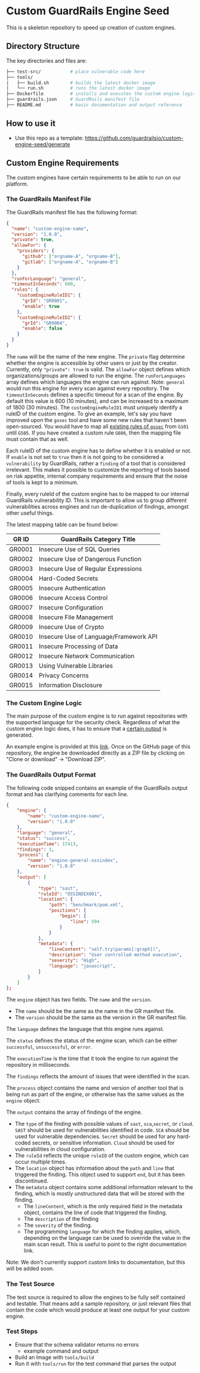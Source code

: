 # Custom GuardRails Engine Seed

This is a skeleton repository to speed up creation of custom engines.

## Directory Structure

The key directories and files are:

```bash
├── test-src/           # place vulnerable code here
├── tools/
|   ├── build.sh        # builds the latest docker image
|   └── run.sh          # runs the latest docker image
├── Dockerfile          # installs and executes the custom engine logic
├── guardrails.json     # GuardRails manifest file
├── README.md           # basic documentation and output reference
```

## How to use it

- Use this repo as a template: https://github.com/guardrailsio/custom-engine-seed/generate

## Custom Engine Requirements

The custom engines have certain requirements to be able to run on our platform.

### The GuardRails Manifest File

The GuardRails manifest file has the following format:

```json
{
  "name": "custom-engine-name",
  "version": "1.0.0",
  "private": true,
  "allowFor": {
    "providers": {
      "github": ["orgname-A", "orgname-B"],
      "gitlab": ["orgname-A", "orgname-B"]
    }
  },
  "runForLanguage": "general",
  "timeoutInSeconds": 600,
  "rules": {
    "customEngineRuleID1": {
      "grId": "GR0001",
      "enable": true
    },
    "customEngineRuleID2": {
      "grId": "GR0004",
      "enable": false
    }
  }
}
```

The `name` will be the name of the new engine.
The `private` flag determine whether the engine is accessible by other users or just by the creator.
Currently, only `"private": true` is valid.
The `allowFor` object defines which organizations/groups are allowed to run the engine.
The `runForLanguages` array defines which languages the engine can run against.
Note: `general` would run this engine for every scan against every repository.
The `timeoutInSeconds` defines a specific timeout for a scan of the engine. By default this value is 600 (10 minutes), and can be increased to a maximum of 1800 (30 minutes).
The `customEngineRuleID1` must uniquely identify a ruleID of the custom engine.
To give an example, let's say you have improved upon the `gosec` tool and have some new rules that haven't been open-sourced.
You would have to map all [existing rules of `gosec`](https://github.com/securego/gosec#available-rules) from `G101` until `G505`.
If you have created a custom rule `G606`, then the mapping file must contain that as well.

Each ruleID of the custom engine has to define whether it is enabled or not.
If `enable` is not set to `true` then it is not going to be considered a `vulnerability` by GuardRails, rather a `finding` of a tool that is considered irrelevant. This makes it possible to customize the reporting of tools based on risk appetite, internal company requirements and ensure that the noise of tools is kept to a minimum.

Finally, every ruleId of the custom engine has to be mapped to our internal GuardRails vulnerability ID.
This is important to allow us to group different vulnerabilities across engines and run de-duplication of findings, amongst other useful things.

The latest mapping table can be found below:

| GR ID  | GuardRails Category Title              |
| ------ | -------------------------------------- |
| GR0001 | Insecure Use of SQL Queries            |
| GR0002 | Insecure Use of Dangerous Function     |
| GR0003 | Insecure Use of Regular Expressions    |
| GR0004 | Hard-Coded Secrets                     |
| GR0005 | Insecure Authentication                |
| GR0006 | Insecure Access Control                |
| GR0007 | Insecure Configuration                 |
| GR0008 | Insecure File Management               |
| GR0009 | Insecure Use of Crypto                 |
| GR0010 | Insecure Use of Language/Framework API |
| GR0011 | Insecure Processing of Data            |
| GR0012 | Insecure Network Communication         |
| GR0013 | Using Vulnerable Libraries             |
| GR0014 | Privacy Concerns                       |
| GR0015 | Information Disclosure                 |

### The Custom Engine Logic

The main purpose of the custom engine is to run against repositories with the supported language for the security check.
Regardless of what the custom engine logic does, it has to ensure that a [certain output](#the-guardrails-output-format) is generated.

An example engine is provided at this [link](https://github.com/guardrailsio/detect-sensitive-artifacts). Once on the GitHub page of this repository, the engine be downloaded directly as a ZIP file by clicking on "Clone or download" -> "Download ZIP".

### The GuardRails Output Format

The following code snipped contains an example of the GuardRails output format and has clarifying comments for each line.

```json
{
    "engine": {
        "name": "custom-engine-name",
        "version": "1.0.0"
    },
    "language": "general",
    "status": "success",
    "executionTime": 17413,
    "findings": 1,
    "process": {
        "name": "engine-general-ossindex",
        "version": "1.0.0"
    },
    "output": [
        {
            "type": "sast",
            "ruleId": "OSSINDEX001",
            "location": {
                "path": "benchmark/pom.xml",
                "positions": {
                    "begin": {
                        "line": 594
                    }
                }
            },
            "metadata": {
                "lineContent": "self.try(params[:graph])",
                "description": "User controlled method execution",
                "severity": "High",
                "language": "javascript",
            }
        }
    ]
};
```

The `engine` object has two fields. The `name` and the `version`.

- The `name` should be the same as the name in the GR manifest file.
- The `version` should be the same as the version in the GR manifest file.

The `language` defines the language that this engine runs against.

The `status` defines the status of the engine scan, which can be either `successful`, `unsuccessful`, or `error`.

The `executionTime` is the time that it took the engine to run against the repository in milliseconds.

The `findings` reflects the amount of issues that were identified in the scan.

The `process` object contains the name and version of another tool that is being run as part of the engine, or otherwise has the same values as the `engine` object.

The `output` contains the array of findings of the engine.

- The `type` of the finding with possible values of `sast`, `sca`,`secret`, or `cloud`. `SAST` should be used for vulnerabilities identified in code. `SCA` should be used for vulnerable dependencies. `Secret` should be used for any hard-coded secrets, or sensitive information. `Cloud` should be used for vulnerabilities in cloud configuration.
- The `ruleId` reflects the unique `ruleID` of the custom engine, which can occur multiple times.
- The `location` object has information about the `path` and `line` that triggered the finding. This object used to support `end`, but it has been discontinued.
- The `metadata` object contains some additional information relevant to the finding, which is mostly unstructured data that will be stored with the finding.
  - The `lineContent`, which is the only required field in the metadata object, contains the line of code that triggered the finding.
  - The `description` of the finding
  - The `severity` of the finding.
  - The programming `language` for which the finding applies, which, depending on the language can be used to override the value in the main scan result. This is useful to point to the right documentation link.

Note: We don't currently support custom links to documentation, but this will be added soon.

### The Test Source

The test source is required to allow the engines to be fully self contained and testable.
That means add a sample repository, or just relevant files that contain the code which would produce at least one output for your custom engine.

### Test Steps

- Ensure that the schema validator returns no errors
  - example command and output
- Build an Image with `tools/build`
- Run it with `tools/run` for the test command that parses the output
